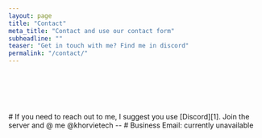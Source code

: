 ```yaml
---
layout: page
title: "Contact"
meta_title: "Contact and use our contact form"
subheadline: ""
teaser: "Get in touch with me? Find me in discord"
permalink: "/contact/"
---
```

<div style="padding-top: 80px; padding-bottom: 30px;">
# If you need to reach out to me, I suggest you use [Discord][1]. Join the server and @ me @khorvietech
-- 
# Business Email: currently unavailable
</div>

 [1]: https://discord.gg/QueGKynWnE
